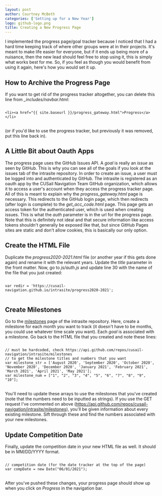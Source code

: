 ```yaml
---
layout: post
author: Courtney McBeth
categories: ['Setting up for a New Year']
logo: github-logo.png
title: Creating a New Progress Page
---
```


<link rel="stylesheet" href="{{site.baseurl}}/css/code_styles/dracula.css">
<script src="{{site.baseurl}}/js/highlight.pack.js"></script>
<script>hljs.initHighlightingOnLoad();</script>

I implemented the progress page/goal tracker because I noticed that I had a hard time keeping track of where other groups were at in their projects. It's meant to make life easier for everyone, but if it ends up being more of a nuisance, then the new lead should feel free to stop using it, this is simply what works best for me. So, if you feel as though you would benefit from using it again, here's how you would set it up.

## How to Archive the Progress Page

If you want to get rid of the progress tracker altogether, you can delete this line from *_includes/navbar.html*:

<pre>
<code class="html">
&lt;li&gt;&lt;a href="{{ site.baseurl }}/progress_gateway.html"&gt;Progress&lt;/a&gt;&lt;/li&gt;
</code>
</pre>

(or if you'd like to use the progress tracker, but previously it was removed, put this line back in).

## A Little Bit about Oauth Apps

The progress page uses the GitHub Issues API. A _goal_ is really an _issue_ as seen by GitHub. This is why you can see all of the goals if you look at the issues tab of the intrasite repository. In order to create an issue, a user must be logged into and authenticated by GitHub. The intrasite is registered as an oauth app by the CUSail Navigation Team GitHub organization, which allows it to access a user's account when they access the progress tracker page. All of this is meant to explain why the *progress_gateway.html* page is necessary. This redirects to the GitHub login page, which then redirects (after login is complete) to the *get_acc_code.html* page. This page gets an access token for the authenticated user, which is used when creating issues. This is what the *auth* parameter is in the url for the progress page. Note that this is definitely not ideal and that secure information like access tokens shouldn't generally be exposed like that, but since GitHub Pages sites are static and don't allow cookies, this is basically our only option.

## Create the HTML File

Duplicate the *progress2020-2021.html* file (or another year if this gets done again) and rename it with the relevant years. Update the _title_ parameter in the front matter. Now, go to *js/auth.js* and update line 30 with the name of the file that you just created:

<pre>
<code class="javascript">
var redir = 'https://cusail-navigation.github.io/intrasite/progress2020-2021';
</code>
</pre>

## Create Milestones

Go to the [milestones](https://github.com/CUSail-Navigation/intrasite/milestones) page of the intrasite repository. Here, create a milestone for each month you want to track (it doesn't have to be months, you could use whatever time scale you want). Each _goal_ is associated with a milestone. Go back to the HTML file that you created and note these lines:

<pre>
<code class="javascript">
// must be hardcoded, check https://api.github.com/repos/cusail-navigation/intrasite/milestones
// to get the milestone titles and numbers that you want
var milestone_str = ['August 2020', 'September 2020', 'October 2020', 'November 2020', 'December 2020', 'January 2021', 'February 2021', 'March 2021', 'April 2021', 'May 2021'];
var milestone_num = ["1", "2", "3", "4", "5", "6", "7", "8", "9", "10"];
</code>
</pre>

You'll need to update these arrays to use the milestones that you've created (note that the numbers need to be inputted as strings). If you use the GET request I've commented on above (https://api.github.com/repos/cusail-navigation/intrasite/milestones), you'll be given information about every existing milestone. Sift through these and find the numbers associated with your new milestones.

## Update Competition Date

Finally, update the competition date in your new HTML file as well. It should be in MM/DD/YYYY format.

<pre>
<code class="javascript">
// competition date (for the date tracker at the top of the page)
var compDate = new Date("06/01/2021");
</code>
</pre>

After you've pushed these changes, your progress page should show up when you click on _Progress_ in the navigation bar.